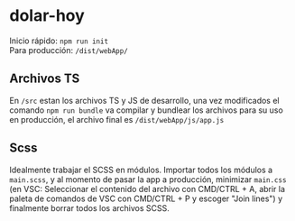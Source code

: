 # dolar-hoy
 
Inicio rápido: <code>npm run init</code><br/>
Para producción: <code>/dist/webApp/</code>
## Archivos TS
En <code>/src</code> estan los archivos TS y JS de desarrollo, una vez modificados el comando <code>npm run bundle</code> va compilar y bundlear los archivos para su uso en producción, el archivo final es <code>/dist/webApp/js/app.js</code>
## Scss
Idealmente trabajar el SCSS en módulos. Importar todos los módulos a <code>main.scss</code>, y al momento de pasar la app a producción, minimizar <code>main.css</code> (en VSC: Seleccionar el contenido del archivo con CMD/CTRL + A, abrir la paleta de comandos de VSC con CMD/CTRL + P y escoger "Join lines") y finalmente borrar todos los archivos SCSS.


